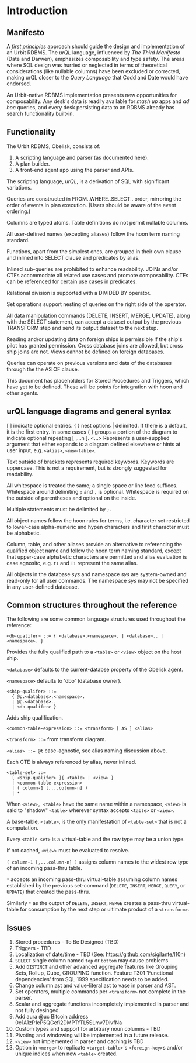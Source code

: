 # Introduction

## Manifesto

A _first principles_ approach should guide the design and implementation of an Urbit RDBMS. The _urQL_ language, influenced by _The Third Manifesto_ (Date and Darwen), emphasizes composability and type safety. The areas where SQL design was hurried or neglected in terms of theoretical considerations (like nullable columns) have been excluded or corrected, making urQL closer to the _Query Language_ that Codd and Date would have endorsed.

An Urbit-native RDBMS implementation presents new opportunities for composability. Any desk's data is readily available for _mash up_ apps and _ad hoc_ queries, and every desk persisting data to an RDBMS already has search functionality built-in.

## Functionality

The Urbit RDBMS, Obelisk, consists of:

1. A scripting language and parser (as documented here).
2. A plan builder.
3. A front-end agent app using the parser and APIs.

The scripting language, _urQL_, is a derivation of SQL with significant variations.

Queries are constructed in FROM..WHERE..SELECT.. order, mirroring the order of events in plan execution. (Users should be aware of the event ordering.)

Columns are typed atoms. Table definitions do not permit nullable columns.

All user-defined names (excepting aliases) follow the hoon term naming standard.

Functions, apart from the simplest ones, are grouped in their own clause and inlined into SELECT clause and predicates by alias.

Inlined sub-queries are prohibited to enhance readability. JOINs and/or CTEs accommodate all related use cases and promote composability. CTEs can be referenced for certain use cases in predicates.

Relational division is supported with a DIVIDED BY operator.

Set operations support nesting of queries on the right side of the operator.

All data manipulation commands (DELETE, INSERT, MERGE, UPDATE), along with the SELECT statement, can accept a dataset output by the previous TRANSFORM step and send its output dataset to the next step. 

Reading and/or updating data on foreign ships is permissible if the ship's pilot has granted permission. Cross database joins are allowed, but cross ship joins are not. Views cannot be defined on foreign databases.

Queries can operate on previous versions and data of the databases through the the AS OF clause.

This document has placeholders for Stored Procedures and Triggers, which have yet to be defined. These will be points for integration with hoon and other agents.

## urQL language diagrams and general syntax

[ ] indicate optional entries.
{ } nest options | delimited. If there is a default, it is the first entry.
In some cases { } groups a portion of the diagram to indicate optional repeating [ ,...n ].
\<...> Represents a user-supplied argument that either expands to a diagram defined elsewhere or hints at user input, e.g. `<alias>`, `<new-table>`.

Text outside of brackets represents required keywords.
Keywords are uppercase. This is not a requirement, but is strongly suggested for readability.

All whitespace is treated the same; a single space or line feed suffices.
Whitespace around delimiting `;` and `,` is optional.
Whitespace is required on the outside of parentheses and optional on the inside.

Multiple statements must be delimited by `;`.

All object names follow the hoon rules for terms, i.e. character set restricted to lower-case alpha-numeric and hypen characters and first character must be alphabetic.

Column, table, and other aliases provide an alternative to referencing the qualified object name and follow the hoon term naming standard, except that upper-case alphabetic characters are permitted and alias evaluation is case agnositc, e.g. `t1` and `T1` represent the same alias.

All objects in the database *sys* and namespace *sys* are system-owned and read-only for all user commands. The namespace *sys* may not be specified in any user-defined database.

## Common structures throughout the reference
The following are some common language structures used throughout the reference:

```
<db-qualifer> ::= { <database>.<namespace>. | <database>.. | <namespace>. }
```

Provides the fully qualified path to a `<table>` or `<view>` object on the host ship.

`<database>` defaults to the current-databse property of the Obelisk agent.

`<namespace>` defaults to 'dbo' (database owner).

```
<ship-qualifer> ::=
  { @p.<database>.<namespace>.
  | @p.<database>..
  | <db-qualifer> }
```

Adds ship qualification.

```
<common-table-expression> ::= <transform> [ AS ] <alias>
```
`<transform> ::=` from transform diagram.

`<alias> ::= @t` case-agnostic, see alias naming discussion above.

Each CTE is always referenced by alias, never inlined.

```
<table-set> ::=
  [ <ship-qualifer> ]{ <table> | <view> }
  | <common-table-expression>
  | ( column-1 [,...column-n] )
  | *
```

When `<view>, <table>` have the same name within a namespace, `<view>` is said to "shadow" `<table>` wherever syntax accepts `<table>` or `<view>`. 

A base-table, `<table>`, is the only manifestation of `<table-set>` that is not a computation.

Every `<table-set>` is a virtual-table and the row type may be a union type.

If not cached, `<view>` must be evaluated to resolve.

`( column-1 [,...column-n] )` assigns column names to the widest row type of an incoming pass-thru table.

`*` accepts an incoming pass-thru virtual-table assuming column names established by the previous set-command (`DELETE`, `INSERT`, `MERGE`, `QUERY`, or `UPDATE`) that created the pass-thru.

Similarly `*` as the output of `DELETE`, `INSERT`, `MERGE` creates a pass-thru virtual-table for consumption by the next step or ultimate product of a `<transform>`.

## Issues

1. Stored procedures - To Be Designed (TBD)
2. Triggers - TBD
3. Localization of date/time - TBD (See: https://github.com/sigilante/l10n)
4. `SELECT` single column named `top` or `bottom` may cause problems
5. Add `DISTINCT` and other advanced aggregate features like Grouping Sets, Rollup, Cube, GROUPING function. Feature T301 'Functional dependencies' from SQL 1999 specification needs to be added.
6. Change column:ast and value-literal:ast to vase in parser and AST.
7. Set operators, multiple commands per `<transform>` not complete in the parser.
8. Scalar and aggregate functions incompletely implemented in parser and not fully desinged.
9. Add aura @uc Bitcoin address 0c1A1zP1eP5QGefi2DMPTfTL5SLmv7DivfNa
10. Custom types and support for arbitrary noun columns - TBD
11. Pivoting and windowing will be implemented in a future release.
12. `<view>` not implemented in parser and caching is TBD
13. Option in `<merge>` to replicate `<target-table>`'s `<foreign-key>`s and/or unique indices when new `<table>` created.
